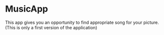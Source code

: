 # MusicApp
This app gives you an opportunity to find appropriate song for your picture. (This is only a first version of the application)
